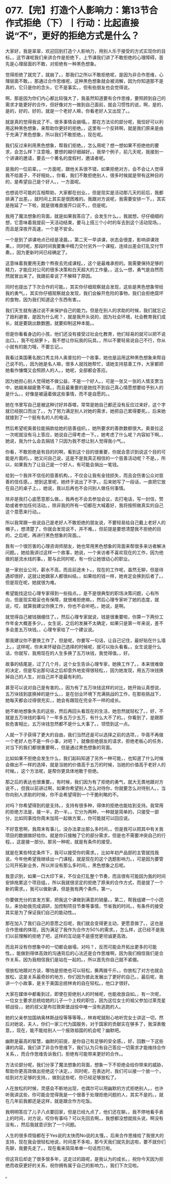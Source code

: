 # 077.【完】打造个人影响力：第13节合作式拒绝（下）丨行动：比起直接说“不”，更好的拒绝方式是什么？

大家好，我是翠翠，欢迎回到打造个人影响力，用别人乐于接受的方式实现你的目标。，这节课呢我们来讲合作是拒绝下，上节课我们讲了不敢拒绝的心理障碍，首先是心理层面的不敢，对拒绝有一种黑色想象。

觉得拒绝了就完了，就崩了。，那我们之所以不敢拒绝呢，是因为非合作思维，心理层面不敢。，那通过合作思维呢，这种黑色想象就会被消解，因为你知道那不是真的，它只是你的念头，它不是事实。，但有些朋友也会觉得说。

啊，那是因为你们内心都比较强大了，我虽然知道要有合作思维，要照顾到自己的需求才能更好的合作，但好像对方一做到自己面前，就会习惯性的说，啊，是的，是的，好的，好的，就是一个老好人嘛，你看老好人又出现了。。

就是真的觉得我说了不，很多事情会崩塌。，那在方法论的部分呢，我恰好可以利用这种黑色想象，来帮助你更好的拒绝。，这里有一个反转啊，就是我们原来是由于充满了黑色想象，所以我们不敢拒绝。，现在呢。

我们反过来利用黑色想象，帮我们拒绝。，怎么用呢？想一想如果不拒绝他的要求，会怎么样？注意哦，要想的越仔细越好。，我举个例子，前几天呢，我接到一个讲课的邀请，要去一个著名的度假村，邀请者呢。

是我的一位前辈。，一方面呢，跟他关系很不错，如果拒绝对方，会不会让人觉得我不给面子，不好相处。，你看，我们不敢拒绝别人，很多时候就是带有这种目的的，是希望自己是个好人。，一方面呢。

也想说尽可能的互相帮助，大家都在创业。，但是现实是活动那几天的前后，我都排满了出差。，就时间上其实是很困难的。我跟对方说呢，我需要安排一下。，其实是拖延了一下啦，就是很难直接开口说不。，但是呢。

我用了魔法想象的背面，就是如果我答应了，会发生什么。，我就想，仔仔细细的想，它意味着我提前一天活动结束，要马上搭三个小时的车去到这个活动现场。，而且是深夜开高速，一个是不安全。

一个是到了讲课地点已经是凌晨。，第二天一早讲课，状态会很差，影响讲课效果。，同时呢，那段时间我要集中精力交付另外一个课程，连续出差会打乱交付节奏。，因为更新时间已经确定了。

这意味着我要用无数个熬夜去完成课程。，这个是最难承担的。我需要保持足够的精力，才能应对公司的很多决策和白天超大的工作量。，这么一想，勇气是自然而然就冒出来了。我跟前辈说了不解释了原因。

同时也提出了下次合作的可能。，其实你仔细观察就会发现，这些是黑色想象带给我的勇气。，其实你仔细观察就会发现，我们会躲开危险的事物，我们会拒绝腐坏的食物，因为我们知道这个东西有害。。

我们天生就有通过说不来保护自己的能力。但是在别人的求助的时候，我们就忘记了趋利避害，是因为什么呢？，就是我开头说的，因为社会环境，社会教育我们成长，就是要跳出数数圈，就要抑制这种本能。。

但是你看看身边的小孩，他们还没有接受过社会化教育，他们轻易的就可以把不说出口。，我不吃胡萝卜，我不想让你玩我的玩具。，所以不要轻易说自己不行，你从小就有的能力哦，不要忘记。。

我看过美国著名脱口秀主持人奥普拉的一个故事，她也是运用这种黑色想象来帮自己说不的。，因为她是名人嘛，很多人就找她帮忙，请她支持慈善工作，大家都把她看作慷慨又会照顾人的人。，她呢，全部都会答应。

因为她担心别人觉得她不做公益，不是一个好人。，可是一张又一张的人情支票当中，她越来越疲惫不堪。，而且最重要的是她找不到自己真心情愿想要给予别人的是什么。，好像是被逼着做这些事情，而不是自愿的。。

她在书里写自己是被这种讨好并吞噬，常常是她自己都还没有反应过来好，这个字就已经脱口而出了。，为了努力满足别人对她的需求，她把自己累得要死。，后来她就接到了一个挺有名的人的电话。

然后希望呢奥普拉能捐款给她的慈善组织。，她所要求的善款数额很大。奥普拉这一次呢就没有马上答应，她说自己得考虑一下。，她考虑了什么呢？内容如下啊。，她说，我为什么会去捐钱？只因为我不想让别人觉得我小气。。

你看，不敢拒绝是有目的的啊，看到这个目的很重要，你就会意识到说这个目的可能是片面的。，她又问自己说，这是不是我真正相信的一个慈善活动呢？不是。，所以，如果我为了让自己是一个好人，有可能会捐出一笔钱。

给到一个我并不信任的慈善机构，，不仅会让我有金钱损失，而且会伤害公众对慈善的信任感。，想到这里呢，她终于说出了不字。，后来她写了一段话，一直把它放在自己的桌子上。，她说，我以后再也不会问别人做任何事情。

除非是我打心底愿意那么做。，我再也不会去参加会议，去打电话，写一封信，赞助或者参加任何活动。，除非我的所有一切都在大喊着好，我将按照做真实的自己这个意愿来行动。。

所以我常跟一些说自己是老好人不敢拒绝的朋友说，不要轻易给自己戴上老好人的帽子。，想清楚了，你就会发现说不，并不难。，但前提是要想清楚我不拒绝的目的，之后呢，再进行黑色想象的背面。。

我有一个很厉害的心理咨询师朋友，她也常用黑色想象的背面来帮很多来访者解决问题。，她给我讲过这样一个故事，她说，一个来访者不喜欢现在的工作，因为他做的是流水线的事。，那与此同时呢，有一份让她很动心的职业。

是一家创业公司，薪水不高，而且前途未卜。，现在的工作呢，虽然无聊，但是待遇却很好，这就让她跟家人都很纠结。，如果给的钱一样，她肯定会换到后者了。，但是现在呢，她就很为难。

希望能找这位心理专家得到一些指点。，是不是很典型的职场决策问题，心有所向，但是现实稳妥也有保障，就很难拒绝嘛。，然后心理专家听了她的态度，就说，哎，就算我建议你换工作，你也不会听吧。，她说，是啊。

就觉得自己被钱捆绷住了。，然后心理专家就说，钱是很重要啦，你算一下两份工作年金大概差多少。，女生说，之后的发展不太确定，如果只是第一年来说，差不多会差五万块钱。，心理专家给了一个建议说。

那我建议你不要换工作了，但是呢，你要写一句话，让自己记住，最好贴在什么墙上。，这样呢，你未来怀疑自己选择的时候呢，就可以抬头看看。，女生说是什么话，你就写，我用现在的人生多换了五万块钱，我觉得值。，好。

故事的结尾是，过了几个月，这个女生告诉心理专家，她换工作了。，本来很难做的决定，但是写出那句话之后却意外地变得很轻松，，因为她发现，用五万块钱换掉自己的人生，对自己并不是最有利的。

甚至可以说对自己是有害的。，因为有了五万块钱这样的对比，她开始认真想说，五万块钱到底换掉的是什么，，是在创业环境下充满挑战的工作，在那些挑战下，她每天都会过得很充实，，她会有跟现在完全不一样的成长。

她不断地想象失去的这些，然后再回头看现在的生活，她忽然就轻松了。，好，不就是五万块钱的事吗？一年多五万少五万，有什么大不了的。，你看到了，是跟那些危害相比，五万块钱忽然都不是什么大事了。，领悟到这一点。

人就一下子获得了更大的自由，我们当然还是可以选择之前的选项，，毕竟不再做一个老好人也不是一件小事，对吧？，就像拒绝朋友的请求，拒绝老板心的任务，对当下的我们都很重要啊，，但是通过黑色想象的背面。

比如如果不拒绝会发生什么，我们起码知道了另外一种可能，，也知道了什么时候会做出不一样的选择，就是当她的价值高于五万的时候，当她的价值高于老好人的时候。，这个方法呢，是帮你更具体地敢于拒绝。

那之后的表达也很重要。，有时候，我们因为有了拒绝的勇气，就大无畏地跟对方说不，，但我以前讲过啊，如果你希望别人怎么对待你，你就要怎么对待别人。，当你向别人求助的时候，你不会希望得到一个干脆利略的不。

对吗？你希望得到的是支持。，支持有很多种，得体的拒绝也能给到支持。我常用的拒绝方法是，接一半，扔一半。，它分为两种，一种就是简单的，只接受一部分，比如同事找你周末加班一起做方案，，你可能就可以回应说。

不好意思啊，我周末有事儿，没办法拿出那么多时间，，但是我可以把其中有关我项目的数据做好给你。就是你只接触了它的部分需求，但是也不需要冲突自己的行程。，这是接一部分。那另一种呢，就是有条件的接受。

就是在某些特定条件下，我可以接受你的需求。，比如年初产品部的主管就找我说，今年他希望我继续出一门课程，就是现在的这个选题影响力。，可是因为要管公司开拓新业务，所以并没有那么多时间。，黑色想象之后呢。

我意识到，如果一口大印下来，不仅会打乱整个节奏，而且很有可能因为我的时间安排拖累这个项目组。，所以我就很坚定的拒绝了原来的合作方式，而是提了一个新的需求。，我可以做新课，但是我有两个条件。第一。

你要做充分的宣发方案，把我这个课做到满意的销量。，第二，帮我组建一个小团队，来协助我完成调研，加控制项目节奏等事情，节省我的时间。，有条件的接受其实是为了保证我们自己的能动性。。

那在加入了我们自己的意愿之后呢，我们就会变得更主动，更愿意做了。，这也是合作思维的体现，因为满足了我作为合作方50%的需求。，怎么样，这已经不是我们以前理解的拒绝了吧，这样的互动是不是感觉更坦诚更高效。

而且并没有你想象中的一切都会崩塌，对吗？，反而可能会开拓出更多的可能性。，能做到得体高效的沟通背后的心法还是合作思维啊，因为我们相信我们是合作关系，因为我相信我们是站在一起的。，所以首先你自己就不紧绷。

很放松地跟对方谈，哪怕是拒绝也可以轻松，撕两拨千斤。，你放松了对方也就会放松，这是关系最奇妙的地方，你们因为彼此发展出了更好的自己。，最后呢，我讲一个小故事，是关于美国总统林肯的自在轻松。，他口才很好。

大家在媒体中都看到过，即使在拒绝别人的时候呢，也能收放自如。，有一次呢，一位女士要求总统给她的儿子一个上校的职位，因为这位女士的祖父参加过莱克星顿战役，，她的叔父是布拉敦斯堡战役中唯一没有逃跑的人。

她的父亲参加国纳奥林斯战役等等等等。，林肯呢就耐心地听完女士讲这一切，然后对她说，夫人，你们一家三代为国服务，对于国家的贡献实在够多了，我深表敬意。，现在，能不能给别人一个报效祖国的机会呢？幽默吧。

幽默是最高的智慧，幽默的前提，是你自己有足够的安全感。，好，回数一下这些课的内容，我们讲了非合作思维下，我们认为只有自己答应一切需求才能维持合作关系，，而合作思维告诉我们，拒绝有可能带来更好的合作。。

方法论部分呢，我们分享了魔法想象的背面，想象一下不拒绝会给你带来的威胁，帮助你更高效做出拒绝这个决定。，同时呢，在表达时，我们可以接一个放一个，给到对方足够的支持。，做到这些呢，你已经足够放松了。

人在放松的时候，灵感会不断地出现，也偶尔可以用幽默的方式拒绝别人。，也许听我讲这些，你可能会觉得我是一个很善于处理拒绝问题的人，其实不是的。，就在几年前我都还是这样，就是跟合作方吃饭。

我明明答应了儿子八点要回家，但是已经九点了，他们还在聊。，我不停地看手表上的时间，对方说，哎你有事吗？可以先回去啊。，我想都没想就摇头说，啊没有没有。，然后我就意识到了一个问题。

人生的很多烦恼都在于Yes说的太快而No说的太慢。，后来合作思维给了我很大的支持，现在我会很轻松地说，时间差不多啦，那今天我们就先到这啦，要不就你们先聊，我要先走了。，现在看来简简单单一句话而已啦。

但这背后却走了很多很多年，这走过的路呢，是我认为的成长。，祝你今天因为拒绝而收获更好的关系，祝你拥有属于自己的影响力。，我们下次见啦。

。